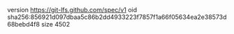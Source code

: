 version https://git-lfs.github.com/spec/v1
oid sha256:856921d097dbaa5c86b2dd4933223f7857f1a66f05634ea2e38573d68bebd4f8
size 4502
